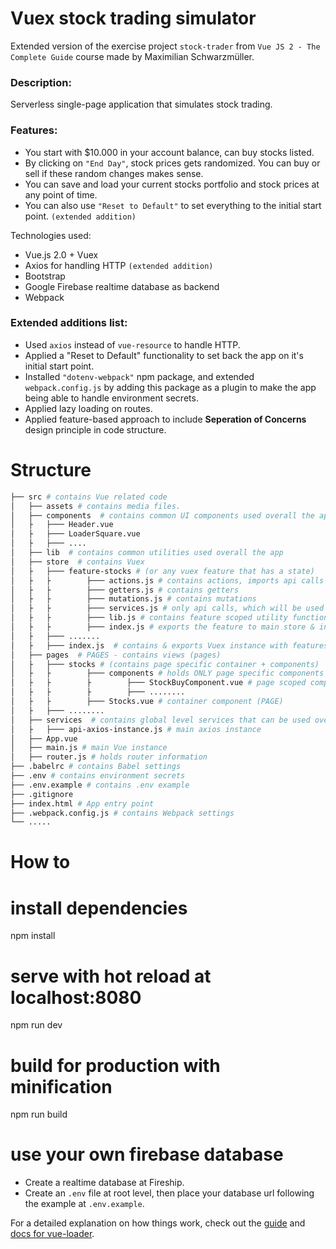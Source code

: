# Vuex stock trading simulator

Extended version of the exercise project `stock-trader` from `Vue JS 2 - The Complete Guide` course made by Maximilian Schwarzmüller.

### Description:

Serverless single-page application that simulates stock trading.

### Features:

-   You start with \$10.000 in your account balance, can buy stocks listed.
-   By clicking on `"End Day"`, stock prices gets randomized. You can buy or sell if these random changes makes sense.
-   You can save and load your current stocks portfolio and stock prices at any point of time.
-   You can also use `"Reset to Default"` to set everything to the initial start point. `(extended addition)`

Technologies used:

-   Vue.js 2.0 + Vuex
-   Axios for handling HTTP `(extended addition)`
-   Bootstrap
-   Google Firebase realtime database as backend
-   Webpack

### Extended additions list:

-   Used `axios` instead of `vue-resource` to handle HTTP.
-   Applied a "Reset to Default" functionality to set back the app on it's initial start point.
-   Installed `"dotenv-webpack"` npm package, and extended `webpack.config.js` by adding this package as a plugin to make the app being able to handle environment secrets.
-   Applied lazy loading on routes.
-   Applied feature-based approach to include **Seperation of Concerns** design principle in code structure.

# Structure

```bash
├── src # contains Vue related code
│   ├── assets # contains media files.
│   ├── components  # contains common UI components used overall the app
│   ├   ├─── Header.vue
│   ├   ├─── LoaderSquare.vue
│   ├   ├─── ....
│   ├── lib  # contains common utilities used overall the app
│   ├── store  # contains Vuex
│   ├   ├─── feature-stocks # (or any vuex feature that has a state)
│   ├   ├        ├─── actions.js # contains actions, imports api calls from services.js
│   ├   ├        ├─── getters.js # contains getters
│   ├   ├        ├─── mutations.js # contains mutations
│   ├   ├        ├─── services.js # only api calls, which will be used by actions
│   ├   ├        ├─── lib.js # contains feature scoped utility functions
│   ├   ├        ├─── index.js # exports the feature to main store & includes piece of state scoped to feature
│   ├   ├─── .......
│   ├   ├─── index.js  # contains & exports Vuex instance with features
│   ├── pages  # PAGES - contains views (pages)
│   ├   ├─── stocks # (contains page specific container + components)
│   ├   ├        ├─── components # holds ONLY page specific components
│   ├   ├        ├        ├─── StockBuyComponent.vue # page scoped component
│   ├   ├        ├        ├─── ........
│   ├   ├        ├─── Stocks.vue # container component (PAGE)
│   ├   ├─── ........
│   ├── services  # contains global level services that can be used overall the app, (example: axios)
│   ├   ├─── api-axios-instance.js # main axios instance
│   ├── App.vue
│   ├── main.js # main Vue instance
│   ├── router.js # holds router information
├── .babelrc # contains Babel settings
├── .env # contains environment secrets
├── .env.example # contains .env example
├── .gitignore
├── index.html # App entry point
├── .webpack.config.js # contains Webpack settings
└── .....
```

# How to

# install dependencies

npm install

# serve with hot reload at localhost:8080

npm run dev

# build for production with minification

npm run build

# use your own firebase database

-   Create a realtime database at Fireship.
-   Create an `.env` file at root level, then place your database url following the example at `.env.example`.

For a detailed explanation on how things work, check out the [guide](http://vuejs-templates.github.io/webpack/) and [docs for vue-loader](http://vuejs.github.io/vue-loader).

